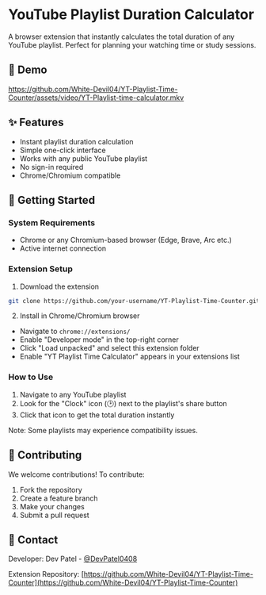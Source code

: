 # YouTube Playlist Duration Calculator

A browser extension that instantly calculates the total duration of any YouTube playlist. Perfect for planning your watching time or study sessions.

## 🎥 Demo

https://github.com/White-Devil04/YT-Playlist-Time-Counter/assets/video/YT-Playlist-time-calculator.mkv

## ✨ Features

- Instant playlist duration calculation
- Simple one-click interface
- Works with any public YouTube playlist
- No sign-in required
- Chrome/Chromium compatible

## 🚀 Getting Started

### System Requirements

- Chrome or any Chromium-based browser (Edge, Brave, Arc etc.)
- Active internet connection

### Extension Setup

1. Download the extension
```bash
git clone https://github.com/your-username/YT-Playlist-Time-Counter.git
```

2. Install in Chrome/Chromium browser
- Navigate to `chrome://extensions/`
- Enable "Developer mode" in the top-right corner
- Click "Load unpacked" and select this extension folder
- Enable "YT Playlist Time Calculator" appears in your extensions list

### How to Use

1. Navigate to any YouTube playlist
2. Look for the "Clock" icon (🕑) next to the playlist's share button
3. Click that icon to get the total duration instantly

Note: Some playlists may experience compatibility issues.

## 🤝 Contributing

We welcome contributions! To contribute:

1. Fork the repository
2. Create a feature branch
3. Make your changes
4. Submit a pull request

## 📧 Contact

Developer: Dev Patel - [@DevPatel0408](https://x.com/DevPatel0408)

Extension Repository: [https://github.com/White-Devil04/YT-Playlist-Time-Counter](https://github.com/White-Devil04/YT-Playlist-Time-Counter)

